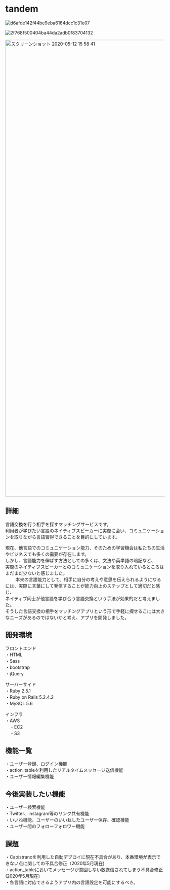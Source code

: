 # tandem

![d6afde142f44be9eba6164dcc1c31e07](https://user-images.githubusercontent.com/61679701/81255023-8ecc3400-9067-11ea-94c7-a309f9af1cb5.gif)

![2f768f500404ba44da2adb0f83704132](https://user-images.githubusercontent.com/61679701/81255224-1b76f200-9068-11ea-8978-2773eb65662f.gif)

<img width="1440" alt="スクリーンショット 2020-05-12 15 58 41" src="https://user-images.githubusercontent.com/61679701/82295322-90441780-99ea-11ea-9483-76046429ab8f.png">

## 詳細
言語交換を行う相手を探すマッチングサービスです。<br>
利用者が学びたい言語のネイティブスピーカーに実際に会い、コミュニケーションを取りながら言語習得できることを目的にしています。<br>

現在、他言語でのコミュニケーション能力、そのための学習機会は私たちの生活やビジネスでも多くの需要が存在します。<br>
しかし、言語能力を伸ばす方法としての多くは、文法や英単語の暗記など、<br>
実際のネイティブスピーカーとのコミュニケーションを取り入れているところはまだまだ少ないと感じました。<br>
　　
本来の言語能力として、相手に自分の考えや意思を伝えられるようになるには、実際に言葉にして発信することが能力向上のステップとして適切だと感じ、<br>
ネイティブ同士が他言語を学び合う言語交換という手法が効果的だと考えました。<br>
そうした言語交換の相手をマッチングアプリという形で手軽に探せるこには大きなニーズがあるのではないかと考え、アプリを開発しました。<br>




## 開発環境
フロントエンド<br>
・HTML<br>
・Sass<br>
・bootstrap<br>
・jQuery<br>

サーバーサイド<br>
・Ruby 2.5.1<br>
・Ruby on Rails 5.2.4.2<br>
・MySQL 5.6<br>

インフラ<br>
・AWS<br>
　・EC2<br>
　・S3<br>
 
 ## 機能一覧
 ・ユーザー登録、ログイン機能<br>
 ・action_tableを利用したリアルタイムメッセージ送信機能<br>
 ・ユーザー情報編集機能<br>
 
 ## 今後実装したい機能
 ・ユーザー検索機能<br>
 ・Twitter、instagram等のリンク共有機能<br>
 ・いいね機能、ユーザーのいいねしたユーザー保存、確認機能<br>
 ・ユーザー間のフォローフォロワー機能<br>
 
 ## 課題
 ・Capistranoを利用した自動デプロイに現在不具合があり、本番環境が表示できない点に関しての不具合修正（2020年5月現在)<br>
 ・action_tableにおいてメッセージが意図しない数送信されてしまう不具合修正(2020年5月現在)<br>
 ・各言語に対応できるようアプリ内の言語設定を可能にするべき。
 
 
 
